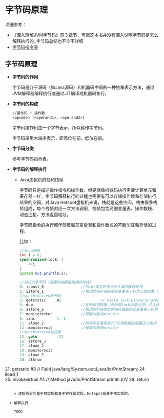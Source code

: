 # 字节码原理

详细参考：

+ 《深入理解JVM字节码》前３章节，可惜这本书并没有深入说明字节码是怎么解释执行的, 字节码总结也不全不详细
+ [字节码指令表](./字节码指令表.md)



## 字节码原理

+ **字节码的作用**

  字节码是介于源码（如Java源码）和机器码中间的一种抽象表示方法，通过JVM解释器解释执行或通过JIT编译成机器码执行。

+ **字节码的构成**

  ```txt
  //操作码 + 操作数
  <opcode> [<operand1>, <operand2>]
  ```

  字节码操作码由一个字节表示，所以称作字节码。

  字节码采用大端序表示，即高位在前、低位在后。

+ **字节码分类**
  
  参考字节码指令表。
  
+ **字节码的解释执行**

  + Java虚拟机的栈和栈帧

    字节码只是描述操作指令和操作数，但是就像机器码执行需要计算单元和寄存器一样，字节码解释执行的过程也需要有可以存储操作数和存储执行结果的空间，对Java Hotspot虚拟机来说，栈就是这些空间，栈由很多栈帧组成，每个栈帧对应一次方法调用，栈帧包含局部变量表、操作数栈、动态连接、方法返回地址。

    字节码指令的执行都伴随着局部变量表和操作数栈的不断加载和存储的过程。

    比如：

    ```java
    //Java源码
    int i = 0;
    synchronized(lock) {
    	++i;
    }
    System.out.println(i);
    
    //对应的字节码（这里的栈都是指操作树栈）
    0: iconst_0      			//将int类型的值０压入操作数栈栈顶
    1: istore_1      			//栈顶的值存储到局部变量表下标为１的位置（注意下标为０的位置存的是this）
    //synchronized块开始
    2: getstatic     #2                  // Field lock:Ljava/lang/Object;	//获取#2的对象引用将值压入栈顶
    5: dup           			//复制栈顶数据（此时是lock对象引用）并入栈
    6: astore_2      			//栈顶的引用类型的值存储到局部变量表下标为２的位置
    7: monitorenter  			//获取对象的monitor
    8: iinc          1, 1
    11: aload_2       			//把局部变量表第2个引用型局部变量压入栈顶
    12: monitorexit   			//释放对象的monitor
    //synchronized块结束
    13: goto          21
    16: astore_3      
    17: aload_2       
    18: monitorexit   
    19: aload_3       
    20: athrow        
    
    ```

21: getstatic     #3                  // Field java/lang/System.out:Ljava/io/PrintStream;
    24: iload_1       
25: invokevirtual #4                  // Method java/io/PrintStream.println:(I)V
    28: return 
```
    
    > 虚拟机分为基于栈实现和基于寄存器实现，Hotspot是基于栈实现的。
  
  + 解释执行
  
    TODO
```